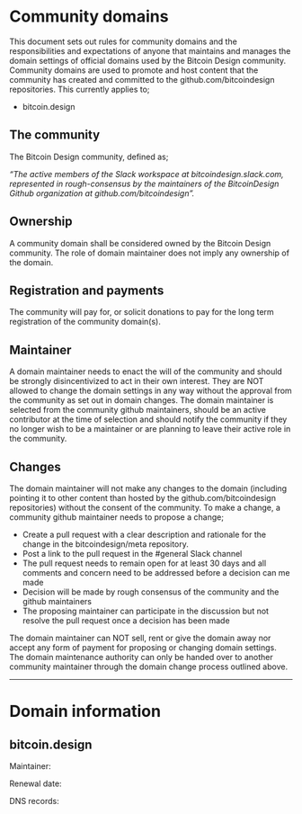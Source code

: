 # Community domains

This document sets out rules for community domains and the responsibilities and expectations of anyone that maintains and manages the domain settings of official domains used by the Bitcoin Design community. Community domains are used to promote and host content that the community has created and committed to the github.com/bitcoindesign repositories. This currently applies to;

- bitcoin.design

## The community
The Bitcoin Design community, defined as; 

*“The active members of the Slack workspace at bitcoindesign.slack.com, represented in rough-consensus by the maintainers of the BitcoinDesign Github organization at github.com/bitcoindesign”.*

## Ownership
A community domain shall be considered owned by the Bitcoin Design community.
The role of domain maintainer does not imply any ownership of the domain. 

## Registration and payments
The community will pay for, or solicit donations to pay for the long term registration of the community domain(s). 

## Maintainer
A domain maintainer needs to enact the will of the community and should be strongly disincentivized to act in their own interest. They are NOT allowed to change the domain settings in any way without the approval from the community as set out in domain changes. The domain maintainer is selected from the community github maintainers, should be an active contributor at the time of selection and should notify the community if they no longer wish to be a maintainer or are planning to leave their active role in the community.

## Changes
The domain maintainer will not make any changes to the domain (including pointing it to other content than hosted by the github.com/bitcoindesign repositories) without the consent of the community. To make a change, a community github maintainer needs to propose a change;

- Create a pull request with a clear description and rationale for the change in the bitcoindesign/meta repository.
- Post a link to the pull request in the #general Slack channel
- The pull request needs to remain open for at least 30 days and all comments and concern need to be addressed before a decision can me made
- Decision will be made by rough consensus of the community and the github maintainers
- The proposing maintainer can participate in the discussion but not resolve the pull request once a decision has been made

The domain maintainer can NOT sell, rent or give the domain away nor accept any form of payment for proposing or changing domain settings. The domain maintenance authority can only be handed over to another community maintainer through the domain change process outlined above.

---
# Domain information

## bitcoin.design
Maintainer: 

Renewal date:

DNS records:






